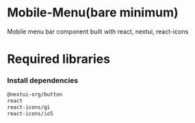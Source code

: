 # Mobile-Menu(bare minimum)
 Mobile menu bar component built with react, nextui, react-icons

# Required libraries

### Install dependencies

```bash
@nextui-org/button
react
react-icons/gi
react-icons/io5
```
